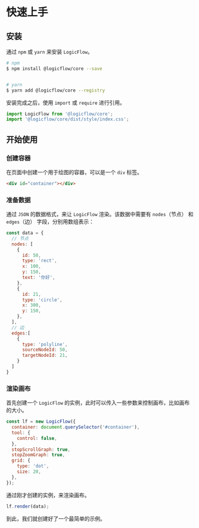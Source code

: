 # 快速上手
## 安装
通过 `npm` 或 `yarn` 来安装 `LogicFlow`。

```sh
# npm
$ npm install @logicflow/core --save


# yarn
$ yarn add @logicflow/core --registry

```
安装完成之后，使用 `import` 或 `require` 进行引用。
```js
import LogicFlow from '@logicflow/core';
import '@logicflow/core/dist/style/index.css';
```

## 开始使用
### 创建容器

在页面中创建一个用于绘图的容器，可以是一个 `div` 标签。

```html
<div id="container"></div>
```


### 准备数据
通过 `JSON` 的数据格式，来让 `LogicFlow` 渲染。该数据中需要有 `nodes`（节点） 和 `edges`（边） 字段，分别用数组表示：
```js
const data = {
  // 节点
  nodes: [
    {
      id: 50,
      type: 'rect',
      x: 100,
      y: 150,
      text: '你好',
    },
    {
      id: 21,
      type: 'circle',
      x: 300,
      y: 150,
    },
  ],
  // 边
  edges:[
    {
      type: 'polyline',
      sourceNodeId: 50,
      targetNodeId: 21,
    }
  ]
}
```

### 渲染画布

首先创建一个 `LogicFlow` 的实例，此时可以传入一些参数来控制画布，比如画布的大小。

```js
const lf = new LogicFlow({
  container: document.querySelector('#container'),
  tool: {
    control: false,
  },
  stopScrollGraph: true,
  stopZoomGraph: true,
  grid: {
    type: 'dot',
    size: 20,
  },
});
```

通过刚才创建的实例，来渲染画布。
```js
lf.render(data);
```

到此，我们就创建好了一个最简单的示例。

<example :height="300" ></example>